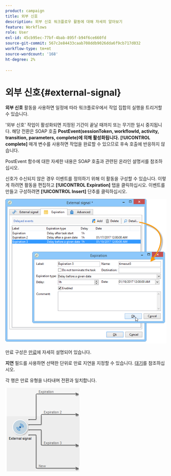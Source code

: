 ```yaml
---
product: campaign
title: 외부 신호
description: 외부 신호 워크플로우 활동에 대해 자세히 알아보기
feature: Workflows
role: User
exl-id: 45cb95ec-77bf-4bab-895f-b94f6ce660fd
source-git-commit: 567c2e84433caab708ddb9026dda6f9cb717d032
workflow-type: tm+mt
source-wordcount: '168'
ht-degree: 2%

---
```


# 외부 신호{#external-signal}



**외부 신호** 활동을 사용하면 일정에 따라 워크플로우에서 작업 집합의 실행을 트리거할 수 있습니다.

&#39;외부 신호&#39; 작업이 활성화되면 지정된 기간이 끝날 때까지 또는 무기한 일시 중지됩니다. 해당 전환은 SOAP 호출 **PostEvent(sessionToken, workflowId, activity, transition, parameters, complete)에 의해 활성화됩니다.** **[!UICONTROL complete]** 매개 변수를 사용하면 작업을 완료할 수 있으므로 후속 호출에 반응하지 않습니다.

PostEvent 함수에 대한 자세한 내용은 SOAP 호출과 관련된 온라인 설명서를 참조하십시오.

신호가 수신되지 않은 경우 이벤트를 정의하기 위해 이 활동을 구성할 수 있습니다. 이렇게 하려면 활동을 편집하고 **[!UICONTROL Expiration]** 탭을 클릭하십시오. 이벤트를 만들고 구성하려면 **[!UICONTROL Insert]** 단추를 클릭하십시오.

![](assets/edit_signal.png)

만료 구성은 [만료](define-approvals.md)에 자세히 설명되어 있습니다.

**지연** 필드를 사용하면 선택한 단위로 만료 지연을 지정할 수 있습니다. [대기](wait.md)를 참조하십시오.

각 행은 만료 유형을 나타내며 전환과 일치합니다.

![](assets/external_sign_diag.png)
